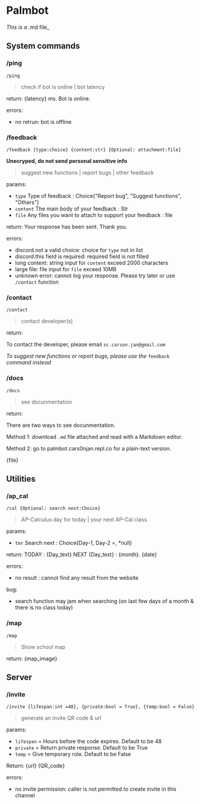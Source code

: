 # Palmbot
_This is a_ .md  file_

## System commands
### /ping
`/ping`
> check if bot is online | bot latency

return:
{latency} ms. Bot is online.

errors:
- no retrun: bot is offline

### /feedback
`/feedback {type:choice} {content:str} {Optional: attachment:file}`

**Unecryped, do not send personal sensitive info**
> suggest new functions | report bugs | other feedback

params:
- `type` Type of feedback : Choice{"Report bug", "Suggest functions", "Others"}
- `content` The main body of your feedback : Str
- `file` Any files you want to attach to support your feedback : file

return:
Your response has been sent. Thank you.

errors:
- discord.not a valid choice: choice for `type` not in list
- discord.this field is required: required field is not filled
- long content: string input for `content` exceed 2000 characters
- large file: file input for `file` exceed 10MB
- unknown error: cannot log your response. Please try later or use `/contact` function

### /contact
`/contact`

> contact developer(s)

return: 

To contact the developer, please email `sc.carson.jan@gmail.com`

*To suggest new functions or report bugs, please use the* `feedback` *command instead*

### /docs
`/docs`

> see docunmentation

return:

There are two ways to see docunmentation.

Method 1: download `.md` file attached and read with a Markdown editor.

Method 2: go to palmbot.cars0njan.repl.co for a plain-text version.

{file}

## Utilities
### /ap_cal
`/cal {Optional: search next:Choice}`

> AP-Calculus day for today | your next AP-Cal class

params:
- `tmr` Search next : Choice{Day-1, Day-2 =, *null}

return: 
TODAY : {Day_text}
NEXT {Day_text} : {month}. {date}

errors:
- no result : cannot find any result from the website

bug:
- search function may jam when searching (on last few days of a month & there is no class today)

### /map
`/map`

> Show school map

return: {map_image}

## Server
### /invite
`/invite {lifespan:int =48}, {private:bool = True}, {temp:bool = False}`

> generate an invite QR code & url

params:
- `lifespan` = Hours before the code expires. Default to be 48
- `private` = Return private response. Default to be True
- `temp` = Give temporary role. Default to be False

Return:
{url}
{QR_code}

errors:
- no invite permission: caller is not permitted to create invite in this channel